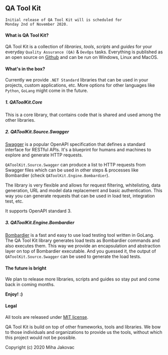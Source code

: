 ## QA Tool Kit
```
Initial release of QA Tool Kit will is scheduled for
Monday 2nd of November 2020.
```

#### What is QA Tool Kit?

QA Tool Kit is a collection of *libraries*, *tools*, *scripts* and *guides* for your everyday `Quality Assurance (QA)` & `DevOps` tasks. Everything is published as an open source on [Github](https://github.com/qatoolkit) and can be run on Windows, Linux and MacOS.

#### What's in the box?

Currently we provide `.NET Standard` libraries that can be used in your projects, custom applications, etc. More options for other languages like `Python`, `GoLang` might come in the future.

##### 1. QAToolKit.Core

This is a core library, that contains code that is shared and used among the other libraries.

##### 2. QAToolKit.Source.Swagger

[Swagger](https://swagger.io/specification/) is a popular OpenAPI specification that defines a standard interface for RESTful APIs. It's a blueprint for humans and machines to explore and generate HTTP requests. 

`QAToolKit.Source.Swagger` can produce a list to HTTP requests from Swagger files which can be used in other steps & processes like Bombardier (check `QAToolKit.Engine.Bombardier`).

The library is very flexible and allows for request filtering, whitelisting, data generation, URL and model data replacement and basic authentication. This way you can generate requests that can be used in load test, integration test, etc.

It supports OpenAPI standard 3.

##### 3. QAToolKit.Engine.Bombardier

[Bombardier](https://github.com/codesenberg/bombardier) is a fast and easy to use load testing tool written in GoLang. The QA Tool Kit library generates load tests as Bombardier commands and also executes them.
This way we provide an encapsulation and abstraction layer on top of Bombardier executable. And you guessed it, the output of `QAToolKit.Source.Swagger` can be used to generate the load tests.

#### The future is bright

We plan to release more libraries, scripts and guides so stay put and come back in coming months.

**Enjoy! :)**

#### Legal

All tools are released under [MIT license](https://opensource.org/licenses/MIT).

QA Tool Kit is build on top of other frameworks, tools and libraries. We bow to those individuals and organizations to provide us the tools, without which this project would not be possible.

Copyright (c) 2020 Miha Jakovac